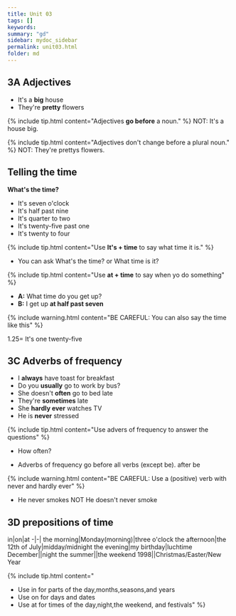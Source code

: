 ```yaml
---
title: Unit 03
tags: []
keywords:
summary: "gd"
sidebar: mydoc_sidebar
permalink: unit03.html
folder: md
---
```


## 3A Adjectives

- It's a **big** house
- They're **pretty** flowers

{% include tip.html content="Adjectives **go before** a noun." %} <span class="label label-danger"> NOT: It's a house big.</span>

{% include tip.html content="Adjectives don't change before a plural noun." %} <span class="label label-danger"> NOT: They're prettys flowers.</span>


## Telling the time

**What's the time?**
- It's seven o'clock
- It's half past nine
- It's quarter to two
- It's twenty-five past one
- It's twenty to four

{% include tip.html content="Use **It's + time** to say what time it is." %} 
 
* You can ask  What's the time? or What time is it?

{% include tip.html content="Use **at + time** to say when yo do something" %}

- **A:** What time do you get up?
- **B:** I get up **at half past seven**

{% include warning.html content="BE CAREFUL: You can also say the time like this" %}

1.25= It's one twenty-five

## 3C Adverbs of frequency

- I **always** have toast for breakfast
- Do you **usually** go to work by bus?
- She doesn't **often** go to bed late
- They're **sometimes** late
- She **hardly ever** watches TV
- He is **never** stressed

{% include tip.html content="Use advers of frequency to answer the questions" %} 
  - How often?

* Adverbs of frequency go before all verbs (except be). after be

{% include warning.html content="BE CAREFUL: Use a (positive) verb with never and hardly ever" %}

- He never smokes NOT He doesn't never smoke


## 3D prepositions of time

in|on|at
-|-|
the morning|Monday(morning)|three o'clock
the afternoon|the 12th of July|midday/midnight
the evening|my birthday|luchtime
December||night
the summer||the weekend
1998||Christmas/Easter/New Year

{% include tip.html content=" <br>
- Use in for parts of the day,months,seasons,and years<br>
- Use on for days and dates<br>
- Use at for times of the day,night,the weekend, and festivals" %} 